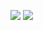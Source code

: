![](https://media1.tenor.com/m/Vj9Nc8OC6ZUAAAAC/poke-baymax.gif)
![](9https://media3.giphy.com/media/v1.Y2lkPTc5MGI3NjExcmI0NHZsODNlOTNscnEyc2ljNGhpcml2YnFpNnlsb3BqM2xpeThvbSZlcD12MV9pbnRlcm5hbF9naWZfYnlfaWQmY3Q9Zw/406BrsGSpOKze/giphy.webp)
